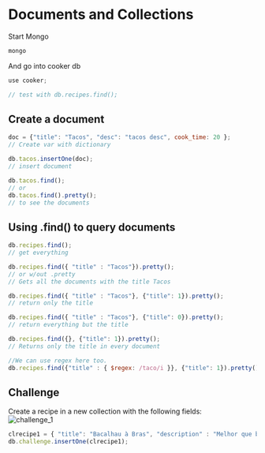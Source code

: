# Documents and Collections

Start Mongo

```bash
mongo
```

And go into cooker db

```js
use cooker;

// test with db.recipes.find();
```

## Create a document

```js
doc = {"title": "Tacos", "desc": "tacos desc", cook_time: 20 };
// Create var with dictionary

db.tacos.insertOne(doc);
// insert document

db.tacos.find();
// or
db.tacos.find().pretty();
// to see the documents
```

## Using .find() to query documents

```js
db.recipes.find();
// get everything

db.recipes.find({ "title" : "Tacos"}).pretty();
// or w/out .pretty
// Gets all the documents with the title Tacos

db.recipes.find({ "title" : "Tacos"}, {"title": 1}).pretty();
// return only the title

db.recipes.find({ "title" : "Tacos"}, {"title": 0}).pretty();
// return everything but the title

db.recipes.find({}, {"title": 1}).pretty();
// Returns only the title in every document

//We can use regex here too.
db.recipes.find({"title" : { $regex: /taco/i }}, {"title": 1}).pretty();
```

## Challenge

Create a recipe in a new collection with the following fields:  
![challenge_1](https://i.imgur.com/q6xndHZ.png)

```js
clrecipe1 = { "title": "Bacalhau à Bras", "description" : "Melhor que bacalhau com natas", "star_ratings" : 4.9, "tags" : ["portuguese", "good", "godlike"], "user_comments": [{"user_name": "Marcelo Recebo de Sousa", "comment" : "comi este bacalhau em agosto, e passei muito mal"}, {"user_name" : "Marta Temido", "comment": "Eu e a Graça Freitas gostámos muito, um esbedaculo!!" }], "ingredients" : ["bacalhau", "pala-pala marca dia"], "directions" : ["Primeiro vira à direita", "Depois vai em frente", "Quando vir o pelourinho da nossa senhora de fatima", "Corta à esquerda"]}
db.challenge.insertOne(clrecipe1);
```

